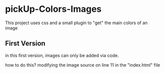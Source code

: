 # pickUp-Colors-Images
This project uses css and a small plugin to "get" the main colors of an image

## First Version

  in this first version, images can only be added via code.
  
  how to do this?
  modifying the image source on line 11 in the "index.html" file
